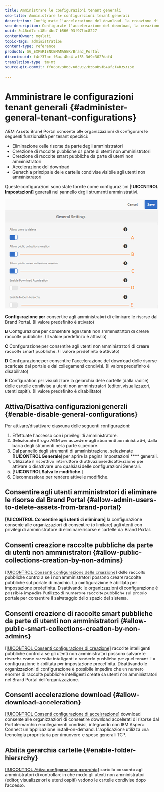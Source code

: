 ```yaml
---
title: Amministrare le configurazioni tenant generali
seo-title: Amministrare le configurazioni tenant generali
description: Configurate l'accelerazione del download, la creazione di [!UICONTROL raccolte] smart pubbliche, la creazione di [!UICONTROL raccolte] pubbliche e abilitate gli utenti amministratori a eliminare le risorse sui tenant.
seo-description: Configurate l'accelerazione del download, la creazione di [!UICONTROL raccolte] smart pubbliche, la creazione di [!UICONTROL raccolte] pubbliche e abilitate gli utenti amministratori a eliminare le risorse sui tenant.
uuid: 3c46cd7c-c38b-4bc7-b566-93f977bc8227
contentOwner: mgulati
topic-tags: administration
content-type: reference
products: SG_EXPERIENCEMANAGER/Brand_Portal
discoiquuid: f4c237bc-f6a4-4bc4-af56-3d9c3027daf4
translation-type: tm+mt
source-git-commit: ff0c8c23b6c76dc9027b560b9db4af2f4b35313e

---
```



# Amministrare le configurazioni tenant generali {#administer-general-tenant-configurations}

AEM Assets Brand Portal consente alle organizzazioni di configurare le seguenti funzionalità per tenant specifici:

* Eliminazione delle risorse da parte degli amministratori
* Creazione di raccolte pubbliche da parte di utenti non amministratori
* Creazione di raccolte smart pubbliche da parte di utenti non amministratori
* Accelerazione del download
* Gerarchia principale delle cartelle condivise visibile agli utenti non amministratori

Queste configurazioni sono state fornite come configurazioni **[!UICONTROL Impostazioni]** generali nel pannello degli strumenti amministrativi.

![](assets/general-configs.png)

**Configurazione per** consentire agli amministratori di eliminare le risorse dal Brand Portal. (Il valore predefinito è attivato)

**B** Configurazione per consentire agli utenti non amministratori di creare raccolte pubbliche. (Il valore predefinito è attivato)

**C** Configurazione per consentire agli utenti non amministratori di creare raccolte smart pubbliche. (Il valore predefinito è attivato)

**D** Configurazione per consentire l'accelerazione del download delle risorse scaricate dal portale e dai collegamenti condivisi. (Il valore predefinito è disabilitato)

**E** Configuration per visualizzare la gerarchia delle cartelle (dalla radice) delle cartelle condivise a utenti non amministratori (editor, visualizzatori, utenti ospiti). (Il valore predefinito è disabilitato)

## Attiva/Disattiva configurazioni generali {#enable-disable-general-configurations}

Per attivare/disattivare ciascuna delle seguenti configurazioni:

1. Effettuate l'accesso con i privilegi di amministratore.
1. Selezionate il logo AEM per accedere agli strumenti amministrativi, dalla barra degli strumenti nella parte superiore.
1. Dal pannello degli strumenti di amministrazione, selezionate **[!UICONTROL Generale]** per aprire la pagina Impostazioni **** generali.
1. Utilizzate il rispettivo interruttore di attivazione/disattivazione per attivare o disattivare una qualsiasi delle configurazioni Generali.
1. **[!UICONTROL Salva le modifiche.]**
1. Disconnessione per rendere attive le modifiche.

## Consentire agli utenti amministratori di eliminare le risorse dal Brand Portal {#allow-admin-users-to-delete-assets-from-brand-portal}

**[!UICONTROL Consentire agli utenti di eliminare]** la configurazione consente alle organizzazioni di consentire (o limitare) agli utenti con privilegi di amministratore di eliminare risorse e cartelle dal Brand Portal.

## Consenti creazione raccolte pubbliche da parte di utenti non amministratori {#allow-public-collections-creation-by-non-admins}

[[!UICONTROL Consenti configurazione della creazione]](../using/brand-portal-share-collection.md#main-pars-text-1915052376) delle raccolte pubbliche controlla se i non amministratori possono creare raccolte pubbliche sul portale di marchio. La configurazione è abilitata per impostazione predefinita. Disattivando le organizzazioni di configurazione è possibile impedire l'utilizzo di numerose raccolte pubbliche sul proprio portale per consentire il salvataggio dello spazio del sistema.

## Consenti creazione di raccolte smart pubbliche da parte di utenti non amministratori {#allow-public-smart-collections-creation-by-non-admins}

[[!UICONTROL Consenti configurazione di creazione]](../using/brand-portal-searching.md#main-pars-header-500620467) raccolte intelligenti pubbliche controlla se gli utenti non amministratori possono salvare le ricerche come raccolte intelligenti e renderle pubbliche per quel tenant. La configurazione è abilitata per impostazione predefinita. Disattivando le organizzazioni di configurazione è possibile impedire che un numero enorme di raccolte pubbliche intelligenti create da utenti non amministratori nel Brand Portal dell'organizzazione.

## Consenti accelerazione download {#allow-download-acceleration}

[[!UICONTROL Consenti configurazione di accelerazione]](../using/accelerated-download.md) download consente alle organizzazioni di consentire download accelerati di risorse dal Portale marchio e collegamenti condivisi, integrando con IBM Aspera Connect un'applicazione install-on-demand. L'applicazione utilizza una tecnologia proprietaria per rimuovere le spese generali TCP.

## Abilita gerarchia cartelle {#enable-folder-hierarchy}

[[!UICONTROL Attiva configurazione gerarchia]](../using/brand-portal-sharing-folders.md#non-admin-user-access-to-shared-folders) cartelle consente agli amministratori di controllare in che modo gli utenti non amministratori (editor, visualizzatori e utenti ospiti) vedono le cartelle condivise dopo l’accesso.
